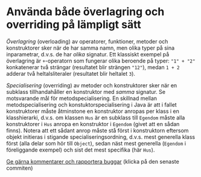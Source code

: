 # Använda både överlagring och overriding på lämpligt sätt

*Överlagring* (overloading) av operatorer, funktioner, metoder och
konstruktorer sker när de har samma namn, men olika typer på sina
inparametrar, d.v.s. de har *olika* signatur. Ett klassiskt
exempel på överlagring är `+`-operatorn som fungerar olika
beroende på typer: `"1" + "2"` konkatenerar två strängar
(resultatet blir strängen `"12"`), medan `1 + 2` adderar två
heltalsliteraler (resultatet blir heltalet `3`).

*Specialisering* (overriding) av metoder och konstruktorer sker
när en subklass tillhandahåller en konstruktor med *samma*
signatur. Se motsvarande mål för metodspecialisering. En skillnad
mellan metodspecialisering och konstuktorspecialisering i Java är
att i fallet konstruktorer måste åtminstone en konstruktor anropas
per klass i en klasshierarki, d.v.s. om klassen `Hus` är en
subklass till `Egendom` måste alla konstruktorer i `Hus` anropa en
konstruktor i `Egendom` (givet att en sådan finns). Notera att ett
sådant anrop måste stå först i konstruktorn eftersom objekt
initieras i stigande specialiseringsordning, d.v.s. mest generella
klass först (alla delar som hör till `Object`), sedan näst mest
generella (`Egendom` i föreliggande exempel) och sist det mest
specifika (här `Hus`).

[Ge gärna kommentarer och rapportera buggar](https://github.com/IOOPM-UU/achievements/commits/master/B5.md) (klicka på den senaste commiten)
